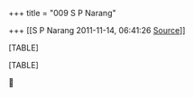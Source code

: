 +++
title = "009 S P Narang"

+++
[[S P Narang	2011-11-14, 06:41:26 [Source](https://groups.google.com/g/bvparishat/c/VlfcH8SDJxc)]]



[TABLE]

[TABLE]



